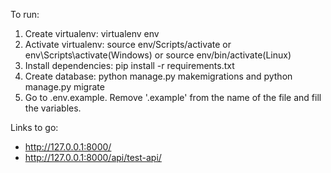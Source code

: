 To run:
1. Create virtualenv: virtualenv env
2. Activate virtualenv: source env/Scripts/activate or env\Scripts\activate(Windows) or source env/bin/activate(Linux)
3. Install dependencies: pip install -r requirements.txt
4. Create database: python manage.py makemigrations and python manage.py migrate
5. Go to .env.example. Remove '.example' from the name of the file and fill the variables.

Links to go:
 - http://127.0.0.1:8000/
 - http://127.0.0.1:8000/api/test-api/